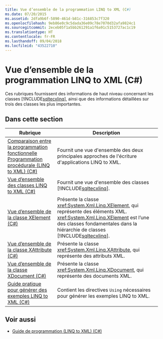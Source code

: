 ```yaml
---
title: Vue d’ensemble de la programmation LINQ to XML (C#)
ms.date: 07/20/2015
ms.assetid: 2dfa9b6f-5890-461d-b81c-316853c7f320
ms.openlocfilehash: 9eb86e0c9c5dada36e09c78e7070d32afa9824c1
ms.sourcegitcommit: 2eceb05f1a5bb261291a1f6a91c5153727ac1c19
ms.translationtype: HT
ms.contentlocale: fr-FR
ms.lasthandoff: 09/04/2018
ms.locfileid: "43522710"
---
```

# <a name="linq-to-xml-programming-overview-c"></a>Vue d’ensemble de la programmation LINQ to XML (C#)
Ces rubriques fournissent des informations de haut niveau concernant les classes [!INCLUDE[sqltecxlinq](~/includes/sqltecxlinq-md.md)], ainsi que des informations détaillées sur trois des classes les plus importantes.  
  
## <a name="in-this-section"></a>Dans cette section  
  
|Rubrique|Description|  
|-----------|-----------------|  
|[Comparaison entre la programmation fonctionnelle Programmation procédurale (LINQ to XML) (C#)](../../../../csharp/programming-guide/concepts/linq/functional-vs-procedural-programming-linq-to-xml.md)|Fournit une vue d'ensemble des deux principales approches de l'écriture d'applications LINQ to XML.|  
|[Vue d’ensemble des classes LINQ to XML (C#)](../../../../csharp/programming-guide/concepts/linq/linq-to-xml-classes-overview.md)|Fournit une vue d'ensemble des classes [!INCLUDE[sqltecxlinq](~/includes/sqltecxlinq-md.md)].|  
|[Vue d’ensemble de la classe XElement (C#)](../../../../csharp/programming-guide/concepts/linq/xelement-class-overview.md)|Présente la classe <xref:System.Xml.Linq.XElement>, qui représente des éléments XML. <xref:System.Xml.Linq.XElement> est l’une des classes fondamentales dans la hiérarchie de classes [!INCLUDE[sqltecxlinq](~/includes/sqltecxlinq-md.md)].|  
|[Vue d’ensemble de la classe XAttribute (C#)](../../../../csharp/programming-guide/concepts/linq/xattribute-class-overview.md)|Présente la classe <xref:System.Xml.Linq.XAttribute>, qui représente des attributs XML.|  
|[Vue d’ensemble de la classe XDocument (C#)](../../../../csharp/programming-guide/concepts/linq/xdocument-class-overview.md)|Présente la classe <xref:System.Xml.Linq.XDocument>, qui représente des documents XML.|  
|[Guide pratique pour générer des exemples LINQ to XML (C#)](../../../../csharp/programming-guide/concepts/linq/how-to-build-linq-to-xml-examples.md)|Contient les directives `Using` nécessaires pour générer les exemples LINQ to XML.|  
  
## <a name="see-also"></a>Voir aussi

- [Guide de programmation (LINQ to XML) (C#)](../../../../csharp/programming-guide/concepts/linq/programming-guide-linq-to-xml.md)
